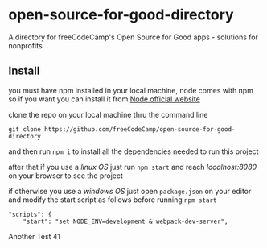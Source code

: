 # open-source-for-good-directory
A directory for freeCodeCamp's Open Source for Good apps - solutions for nonprofits

## Install

you must have npm installed in your local machine, node comes with npm so if you want you can install it from [Node official website](https://nodejs.org/en/)

clone the repo on your local machine thru the command line

`git clone https://github.com/freeCodeCamp/open-source-for-good-directory`

and then run `npm i` to install all the dependencies needed to run this project

after that if you use a *linux OS* just run `npm start` and reach _localhost:8080_ on your browser to see the project

if otherwise you use a *windows OS* just open `package.json` on your editor and modify the start script as follows before running `npm start`

```
"scripts": {
    "start": "set NODE_ENV=development & webpack-dev-server",
```
 
Another Test 41

